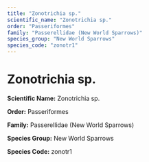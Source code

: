 ```yaml
---
title: "Zonotrichia sp."
scientific_name: "Zonotrichia sp."
order: "Passeriformes"
family: "Passerellidae (New World Sparrows)"
species_group: "New World Sparrows"
species_code: "zonotr1"
---
```


# Zonotrichia sp.

**Scientific Name:** Zonotrichia sp.

**Order:** Passeriformes

**Family:** Passerellidae (New World Sparrows)

**Species Group:** New World Sparrows

**Species Code:** zonotr1

